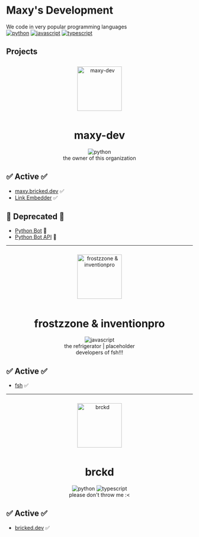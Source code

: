 # Maxy's Development
We code in very popular programming languages \
[![python](https://img.shields.io/badge/-python-3776AB?logo=python&logoColor=white&style=for-the-badge)](https://python.org) 
[![javascript](https://img.shields.io/badge/-javascript-yellow?logo=javascript&logoColor=white&style=for-the-badge)](https://nodejs.org/en)
[![typescript](https://img.shields.io/badge/-typesrcipt-3178C6?logo=typescript&logoColor=white&style=for-the-badge)](https://www.typescriptlang.org/)

## Projects

<p align="center">
  <picture>
    <source media="(prefers-color-scheme: dark)" srcset="https://github.com/maxy-devs/.github/assets/72150634/1e2e7788-f214-4c50-b75a-96f48b2a27e8">
    <source media="(prefers-color-scheme: light)" srcset="https://github.com/maxy-devs/.github/assets/72150634/e0f534db-3601-4aed-922f-ebd6be8b7e34">
    <img src="https://github.com/maxy-devs/.github/assets/72150634/84531d48-fe68-4a93-9eea-6d3ec9ca7454" alt="maxy-dev" height="120" vspace="10">
  </picture>  
</p>
<h1 align="center">maxy-dev</h1>
<p align="center"><img src="https://img.shields.io/badge/-python-3776AB?logo=python&logoColor=white&style=for-the-badge" alt="python"><br>the owner of this organization</p>

## ✅ Active ✅
- [maxy.bricked.dev](https://maxy.bricked.dev/) ✅
- [Link Embedder](https://github.com/maxy-devs/embedlink) ✅

## 🛑 Deprecated 🛑
- [Python Bot](https://github.com/maxy-devs/pythonbot) 🛑
- [Python Bot API](https://github.com/maxy-devs/pythonbotapi) 🛑

<hr>

<p align="center">
  <picture>
    <source media="(prefers-color-scheme: dark)" srcset="https://github.com/maxy-devs/.github/assets/72150634/5e994585-a9d1-47d1-a7be-43a22bd7a38d">
    <source media="(prefers-color-scheme: light)" srcset="https://github.com/maxy-devs/.github/assets/72150634/252133f7-f9c0-478c-b248-50afcaaa8644">
    <img src="https://github.com/maxy-devs/.github/assets/72150634/5e994585-a9d1-47d1-a7be-43a22bd7a38d" alt="frostzzone & inventionpro" height="120" vspace="10">
  </picture>  
</p>
<h1 align="center">frostzzone & inventionpro</h1>
<p align="center"><img src="https://img.shields.io/badge/-javascript-yellow?logo=javascript&logoColor=white&style=for-the-badge" alt="javascript"><br>the refrigerator | placeholder<br>developers of fsh!!!</p>

## ✅ Active ✅
- [fsh](https://fsh.plus/) ✅

<hr>

<p align="center">
  <img src="https://avatars.githubusercontent.com/u/92804487?v=4" alt="brckd" height="120" vspace="10">
</p>
<h1 align="center">brckd</h1>
<p align="center"><img src="https://img.shields.io/badge/-python-3776AB?logo=python&logoColor=white&style=for-the-badge" alt="python"> <img src="https://img.shields.io/badge/-typesrcipt-3178C6?logo=typescript&logoColor=white&style=for-the-badge" alt="typescript"><br>please don't throw me :<</p>

## ✅ Active ✅
- [bricked.dev](https://bricked.dev/) ✅
